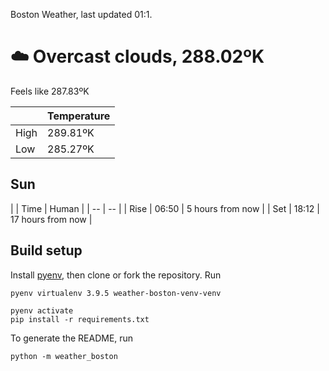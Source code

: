 Boston Weather, last updated 01:1.

# ☁️ Overcast clouds, 288.02ºK

Feels like 287.83ºK

|  | Temperature |
| -- | -- |
| High | 289.81ºK |
| Low | 285.27ºK |

## Sun

| | Time | Human |
| -- | -- |
| Rise | 06:50 | 5 hours from now |
| Set | 18:12 | 17 hours from now |

## Build setup

Install [pyenv](https://github.com/pyenv/pyenv), then clone or fork the repository. Run


```shell
pyenv virtualenv 3.9.5 weather-boston-venv-venv

pyenv activate
pip install -r requirements.txt
```

To generate the README, run

```shell
python -m weather_boston
```
